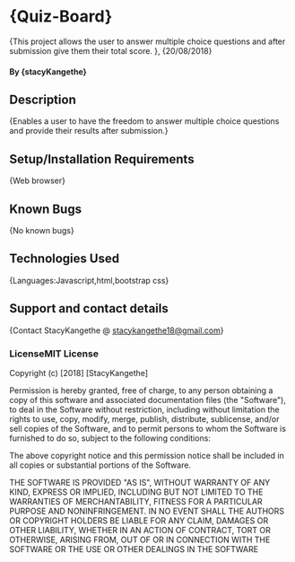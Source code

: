 # {Quiz-Board}
{This project allows the user to answer multiple choice questions and after submission give them their total score.
}, {20/08/2018}
#### By **{stacyKangethe}**
## Description
{Enables a user to have the freedom to answer multiple choice questions and provide their results after submission.}
## Setup/Installation Requirements
{Web browser}
## Known Bugs
{No known bugs}
## Technologies Used
{Languages:Javascript,html,bootstrap css}
## Support and contact details
{Contact StacyKangethe @ stacykangethe18@gmail.com}
### LicenseMIT License

Copyright (c) [2018] [StacyKangethe]

Permission is hereby granted, free of charge, to any person obtaining a copy
of this software and associated documentation files (the "Software"), to deal
in the Software without restriction, including without limitation the rights
to use, copy, modify, merge, publish, distribute, sublicense, and/or sell
copies of the Software, and to permit persons to whom the Software is
furnished to do so, subject to the following conditions:

The above copyright notice and this permission notice shall be included in all
copies or substantial portions of the Software.

THE SOFTWARE IS PROVIDED "AS IS", WITHOUT WARRANTY OF ANY KIND, EXPRESS OR
IMPLIED, INCLUDING BUT NOT LIMITED TO THE WARRANTIES OF MERCHANTABILITY,
FITNESS FOR A PARTICULAR PURPOSE AND NONINFRINGEMENT. IN NO EVENT SHALL THE
AUTHORS OR COPYRIGHT HOLDERS BE LIABLE FOR ANY CLAIM, DAMAGES OR OTHER
LIABILITY, WHETHER IN AN ACTION OF CONTRACT, TORT OR OTHERWISE, ARISING FROM,
OUT OF OR IN CONNECTION WITH THE SOFTWARE OR THE USE OR OTHER DEALINGS IN THE
SOFTWARE

